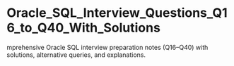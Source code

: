 # Oracle_SQL_Interview_Questions_Q16_to_Q40_With_Solutions
mprehensive Oracle SQL interview preparation notes (Q16–Q40) with solutions, alternative queries, and explanations. 
